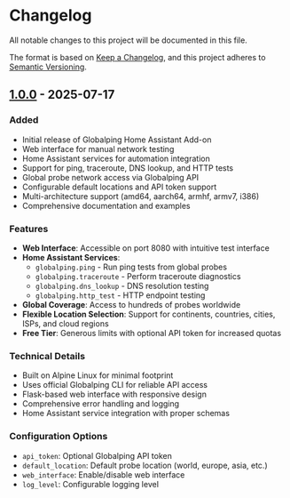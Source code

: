 # Changelog

All notable changes to this project will be documented in this file.

The format is based on [Keep a Changelog](https://keepachangelog.com/en/1.0.0/),
and this project adheres to [Semantic Versioning](https://semver.org/spec/v2.0.0.html).

## [1.0.0] - 2025-07-17

### Added
- Initial release of Globalping Home Assistant Add-on
- Web interface for manual network testing
- Home Assistant services for automation integration
- Support for ping, traceroute, DNS lookup, and HTTP tests
- Global probe network access via Globalping API
- Configurable default locations and API token support
- Multi-architecture support (amd64, aarch64, armhf, armv7, i386)
- Comprehensive documentation and examples

### Features
- **Web Interface**: Accessible on port 8080 with intuitive test interface
- **Home Assistant Services**: 
  - `globalping.ping` - Run ping tests from global probes
  - `globalping.traceroute` - Perform traceroute diagnostics
  - `globalping.dns_lookup` - DNS resolution testing
  - `globalping.http_test` - HTTP endpoint testing
- **Global Coverage**: Access to hundreds of probes worldwide
- **Flexible Location Selection**: Support for continents, countries, cities, ISPs, and cloud regions
- **Free Tier**: Generous limits with optional API token for increased quotas

### Technical Details
- Built on Alpine Linux for minimal footprint
- Uses official Globalping CLI for reliable API access
- Flask-based web interface with responsive design
- Comprehensive error handling and logging
- Home Assistant service integration with proper schemas

### Configuration Options
- `api_token`: Optional Globalping API token
- `default_location`: Default probe location (world, europe, asia, etc.)
- `web_interface`: Enable/disable web interface
- `log_level`: Configurable logging level

[1.0.0]: https://github.com/robbo600/ha-globalping-addon/releases/tag/v1.0.0